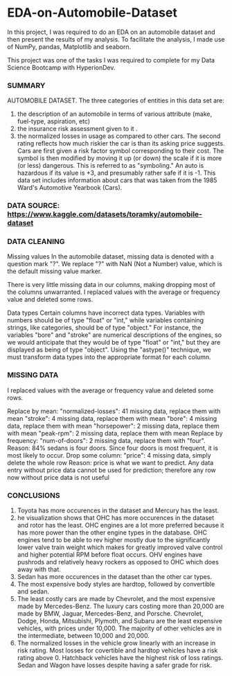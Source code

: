 # EDA-on-Automobile-Dataset

In this project, I was required to do an EDA on an automobile dataset and then present the results of my analysis. To facilitate the analysis, I made use of NumPy, pandas, Matplotlib and seaborn. 

This project was one of the tasks I was required to complete for my Data Science Bootcamp with HyperionDev. 

### SUMMARY
AUTOMOBILE DATASET. 
The three categories of entities in this data set are:
1.	the description of an automobile in terms of various attribute (make, fuel-type, aspiration, etc)
2.	 the insurance risk assessment given to it .
3.	 the normalized losses in usage as compared to other cars.
The second rating reflects how much riskier the car is than its asking price suggests. Cars are first given a risk factor symbol corresponding to their cost. The symbol is then modified by moving it up (or down) the scale if it is more (or less) dangerous. This is referred to as "symboling." An auto is hazardous if its value is +3, and presumably rather safe if it is -1.
This data set includes information about cars that was taken from the 1985 Ward's Automotive Yearbook (Cars).

### DATA SOURCE: https://www.kaggle.com/datasets/toramky/automobile-dataset

### DATA CLEANING
Missing values
In the automobile dataset, missing data is denoted with a question mark "?". We replace "?" with NaN (Not a Number) value, which is the default missing value marker.

There is very little missing data in our columns, making dropping most of the columns unwarranted. I replaced values with the average or frequency value and deleted some rows. 

Data types
Certain columns have incorrect data types. Variables with numbers should be of type "float" or "int," while variables containing strings, like categories, should be of type "object." For instance, the variables "bore" and "stroke" are numerical descriptions of the engines, so we would anticipate that they would be of type "float" or "int," but they are displayed as being of type "object". Using the "astype()" technique, we must transform data types into the appropriate format for each column.

### MISSING DATA
I replaced values with the average or frequency value and deleted some rows.

Replace by mean:
"normalized-losses": 41 missing data, replace them with mean
"stroke": 4 missing data, replace them with mean
"bore": 4 missing data, replace them with mean
"horsepower": 2 missing data, replace them with mean
"peak-rpm": 2 missing data, replace them with mean
Replace by frequency:
"num-of-doors": 2 missing data, replace them with "four". Reason: 84% sedans is four doors. Since four doors is most frequent, it is most likely to occur.
Drop some column:
"price": 4 missing data, simply delete the whole row Reason: price is what we want to predict. Any data entry without price data cannot be used for prediction; therefore any row now without price data is not useful 

### CONCLUSIONS
1. Toyota has more occurences in the dataset and Mercury has the least.
2. he visualization shows that OHC has more occurences in the dataset and rotor has the least. OHC engines are a lot more preferred because it has more power than the other engine types in the database. OHC engines tend to be able to rev higher mostly due to the significantly lower valve train weight which makes for greatly improved valve control and higher potential RPM before float occurs. OHV engines have pushrods and relatively heavy rockers as opposed to OHC which does away with that.
3.  Sedan has more occurences in the dataset than the other car types.
4.  The most expensive body styles are hardtop, followed by convertible and sedan.
5.  The least costly cars are made by Chevrolet, and the most expensive made by Mercedes-Benz. The luxury cars costing more than 20,000 are made by BMW, Jaguar, Mercedes-Benz, and Porsche. Chevrolet, Dodge, Honda, Mitsubishi, Plymoth, and Subaru are the least expensive vehicles, with prices under 10,000. The majority of other vehicles are in the intermediate, between 10,000 and 20,000.
6.   The normalized losses in the vehicle grow linearly with an increase in risk rating. Most losses for covertible and hardtop vehicles have a risk rating above 0. Hatchback vehicles have the highest risk of loss ratings. Sedan and Wagon have losses despite having a safer grade for risk.







